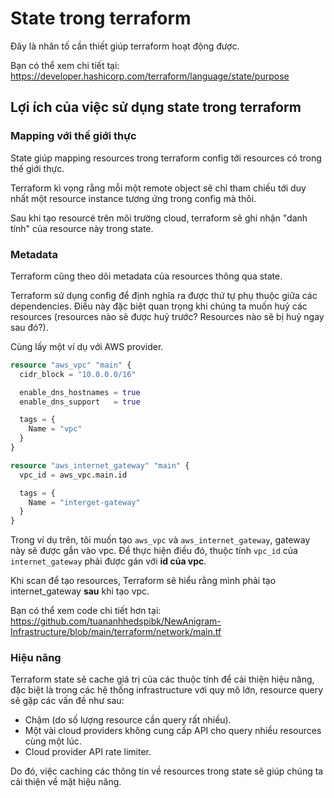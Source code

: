# State trong terraform

Đây là nhân tố cần thiết giúp terraform hoạt động được.

Bạn có thể xem chi tiết tại: <https://developer.hashicorp.com/terraform/language/state/purpose>

## Lợi ích của việc sử dụng state trong terraform

### Mapping với thế giới thực

State giúp mapping resources trong terraform config tới resources có trong thế giới thực.

Terraform kì vọng rằng mỗi một remote object sẽ chỉ tham chiếu tới duy nhất một resource instance tương ứng trong config mà thôi.

Sau khi tạo resourcé trên môi trường cloud, terraform sẽ ghi nhận "danh tính" của resource này trong state.

### Metadata

Terraform cũng theo dõi metadata của resources thông qua state.

Terraform sử dụng config để định nghĩa ra được thứ tự phụ thuộc giữa các dependencies. Điều này đặc biệt quan trọng khi chúng ta muốn huỷ các resources (resources nào sẽ được huỷ trước? Resources nào sẽ bị huỷ ngay sau đó?).

Cùng lấy một ví dụ với AWS provider.

```tf
resource "aws_vpc" "main" {
  cidr_block = "10.0.0.0/16"

  enable_dns_hostnames = true
  enable_dns_support   = true

  tags = {
    Name = "vpc"
  }
}

resource "aws_internet_gateway" "main" {
  vpc_id = aws_vpc.main.id

  tags = {
    Name = "interget-gateway"
  }
}
```

Trong ví dụ trên, tôi muốn tạo `aws_vpc` và `aws_internet_gateway`, gateway này sẽ được gắn vào vpc. Để thực hiện điều đó, thuộc tính `vpc_id` của `internet_gateway` phải được gán với **id của vpc**.

Khi scan để tạo resources, Terraform sẽ hiểu rằng mình phải tạo internet_gateway **sau** khi tạo vpc.

Bạn có thể xem code chi tiết hơn tại: <https://github.com/tuananhhedspibk/NewAnigram-Infrastructure/blob/main/terraform/network/main.tf>

### Hiệu năng

Terraform state sẽ cache giá trị của các thuộc tính để cải thiện hiệu năng, đặc biệt là trong các hệ thống infrastructure với quy mô lớn, resource query sẽ gặp các vấn đề như sau:

- Chậm (do số lượng resource cần query rất nhiều).
- Một vài cloud providers không cung cấp API cho query nhiều resources cùng một lúc.
- Cloud provider API rate limiter.

Do đó, việc caching các thông tin về resources trong state sẽ giúp chúng ta cải thiện về mặt hiệu năng.
